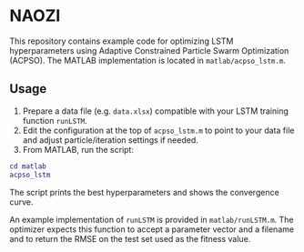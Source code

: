 # NAOZI

This repository contains example code for optimizing LSTM hyperparameters
using Adaptive Constrained Particle Swarm Optimization (ACPSO).  The MATLAB
implementation is located in `matlab/acpso_lstm.m`.

## Usage

1. Prepare a data file (e.g. `data.xlsx`) compatible with your LSTM
   training function `runLSTM`.
2. Edit the configuration at the top of `acpso_lstm.m` to point to your
   data file and adjust particle/iteration settings if needed.
3. From MATLAB, run the script:

```matlab
cd matlab
acpso_lstm
```

The script prints the best hyperparameters and shows the convergence
curve.

An example implementation of `runLSTM` is provided in
`matlab/runLSTM.m`.  The optimizer expects this function to accept a
parameter vector and a filename and to return the RMSE on the test set
used as the fitness value.
